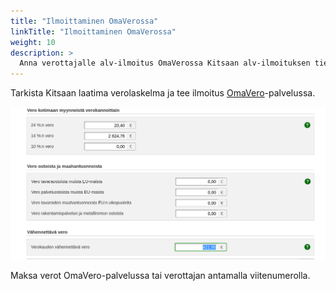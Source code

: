 ```yaml
---
title: "Ilmoittaminen OmaVerossa"
linkTitle: "Ilmoittaminen OmaVerossa"
weight: 10
description: >
  Anna verottajalle alv-ilmoitus OmaVerossa Kitsaan alv-ilmoituksen tietojen perusteella ja maksa vero viimeistään eräpäivänä.
---
```


Tarkista Kitsaan laatima verolaskelma ja tee ilmoitus [OmaVero](https://omavero.fi/)-palvelussa.

![](/img/fi/alv/omavero.png)

Maksa verot OmaVero-palvelussa tai verottajan antamalla viitenumerolla.
